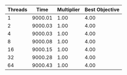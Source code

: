 |Threads | Time | Multiplier | Best Objective |
| - | - | - | - |
|1|9000.01|1.00|4.00|
|2|9000.03|1.00|4.00|
|4|9000.03|1.00|4.00|
|8|9000.08|1.00|4.00|
|16|9000.15|1.00|4.00|
|32|9000.28|1.00|4.00|
|64|9000.43|1.00|4.00|
